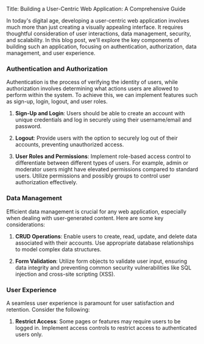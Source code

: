 Title: Building a User-Centric Web Application: A Comprehensive Guide

In today's digital age, developing a user-centric web application involves much more than just creating a visually appealing interface. It requires thoughtful consideration of user interactions, data management, security, and scalability. In this blog post, we'll explore the key components of building such an application, focusing on authentication, authorization, data management, and user experience.

### Authentication and Authorization

Authentication is the process of verifying the identity of users, while authorization involves determining what actions users are allowed to perform within the system. To achieve this, we can implement features such as sign-up, login, logout, and user roles.

1. **Sign-Up and Login**: Users should be able to create an account with unique credentials and log in securely using their username/email and password.

2. **Logout**: Provide users with the option to securely log out of their accounts, preventing unauthorized access.

3. **User Roles and Permissions**: Implement role-based access control to differentiate between different types of users. For example, admin or moderator users might have elevated permissions compared to standard users. Utilize permissions and possibly groups to control user authorization effectively.

### Data Management

Efficient data management is crucial for any web application, especially when dealing with user-generated content. Here are some key considerations:

1. **CRUD Operations**: Enable users to create, read, update, and delete data associated with their accounts. Use appropriate database relationships to model complex data structures.

2. **Form Validation**: Utilize form objects to validate user input, ensuring data integrity and preventing common security vulnerabilities like SQL injection and cross-site scripting (XSS).

### User Experience

A seamless user experience is paramount for user satisfaction and retention. Consider the following:

1. **Restrict Access**: Some pages or features may require users to be logged in. Implement access controls to restrict access to authenticated users only.
